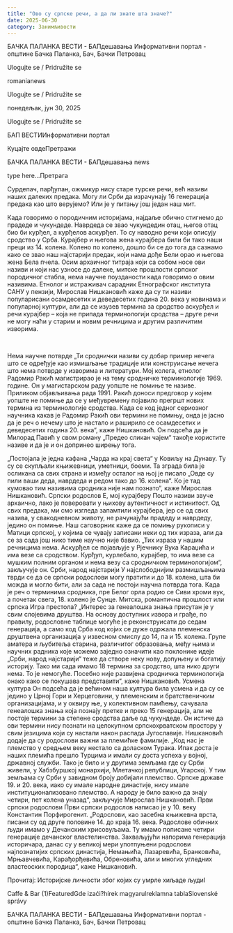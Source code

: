 ```yaml
---
title: "Ово су српске речи, а да ли знате шта значе?"
date: 2025-06-30
category: Занимљивости
---
```


БАЧКА ПАЛАНКА ВЕСТИ - БАПдешавања Информативни портал - општине Бачка Паланка, Бач, Бачки Петровац

Ulogujte se / Pridružite se

romanianews

Ulogujte se / Pridružite se

понедељак, јун 30, 2025

Ulogujte se / Pridružite se

БАП ВЕСТИИнформативни портал

Куцајте овдеПретражи

БАЧКА ПАЛАНКА ВЕСТИ - БАПдешавања news

type here...Претрага

Сурдепач, парђупан, ожмикур нису старе турске речи, већ називи наших далеких предака. Могу ли Срби да израчунају 16 генерација предака као што верујемо? Или је у питању још један наш мит.

Када говоримо о породичним историјама, најдаље обично стигнемо до прадеде и чукундеде. Наврдеда се звао чукундедин отац, његов отац био би курђел, а курђелов аскурђел. То су наводно речи који описују сродство у Срба. Курајбер и његова жена курајбера били би тако наши преци из 14. колена. Колено по колено, дошло би се до тога да сазнамо како се звао наш најстарији предак, који нама дође Бели орао и његова жена Бела пчела.
Осим архаичног титраја који са собом носе ови називи и који нас узносе до далеке, митске прошлости српског породичног стабла, нема научне поузданости када говоримо о овим називима. Етнолог и истраживач сарадник Етнографског института САНУ у пензији, Мирослав Нишкановић каже да су ти називи популарисани осамдесетих и деведесетих година 20. века у новинама и популарној култури, али да се изузев термина за сродство аскурђел и речи курајбер – која не припада терминологији сродства – друге речи не могу наћи у старим и новим речницима и другим различитим изворима.



 


Нема научне потврде
„Ти сроднички називи су добар пример нечега што се одређује као измишљање традиције или конструисање нечега што нема потврде у изворима и литератури. Мој колега, етнолог Радомир Ракић магистрирао је на тему сродничке терминологије 1969. године. Он у магистарском раду уопште не помиње те називе. Приликом објављивања рада 1991. Ракић доноси предговор у којем уопште не помиње да се у међувремену појавило прегршт нових термина из терминологије сродства. Када се код једног сериозног научника какав је Радомир Ракић ови термини не помињу, онда је јасно да је реч о нечему што је настало и раширило се осамдесетих и деведесетих година 20. века“, каже Нишкановић.
Он подсећа да је Милорад Павић у свом роману „Предео сликан чајем“ такође користите називе и да је и он допринео ширењу тога.


„Постојала је једна кафана „Чарда на крај света“ у Ковиљу на Дунаву. Ту су се скупљали књижевници, уметници, боеми. Та зграда била је осликана са свих страна и између осталог на њој је писало „Овде су пили ваши деда, наврдеда и редом тако до 16. колена“. Ко је тад кумовао тим називима сродника није нам познато“, каже Мирослав Нишкановић.
Српски родослов
Е, мој курајберу
Пошто називи звуче архаично, лако је поверовати у њихову аутентичност и истинитост. Од свих предака, ми смо изгледа запамтили курајбера, јер се од свих назива, у свакодневном животу, не рачунајући прадеду и наврдеду, једино он помиње. Наш саговорник каже да се помињу рукописи у Матици српској, у којима се чувају записани неки од тих израза, али да се за сада још нико тиме научно није бавио.
„Тих израза у нашим речницима нема. Аскурђел се појављује у Рјечнику Вука Караџића и има везе са сродством. Курђуп, курлебало, курајбер, то има везе са мушким полним органом и нема везу са сродничком терминологијом“, закључује он.
Срби, народ најстарији
У најслободнијим размишљањима тврди се да се српски родослови могу пратити и до 18. колена, шта би можда и могло бити, али за сада не постоји научна потврда тога. Када је реч о терминима сродника, пре Белог орла родио се Сиви хроми вук, а почетак свега, 18. колено је Сунце. Митска, романтична прошлост или српска Игра престола?
„Интерес за генеалошка знања присутан је у свим слојевима друштва. На основу доступних извора и грађе, по правилу, родословне таблице могуће је реконструисати до седам генерација, а само код Срба код којих се дуже одржала племенска друштвена организација у извесном смислу до 14, па и 15. колена. Групе аматера и љубитеља старина, различитог образовања, међу њима и научних радника које можемо заједно означити као поклонике идеје „Срби, народ најстарији“ теже да створе неку нову, допуњену и богатију историју. Тако ми сада имамо 18 термина за сродство, шта нико други нема. То је немогуће. Посебно није развијена сродничка терминологија онако како се покушава представити“, каже Нишкановић.
Усмена култура
Он подсећа да је већином наша култура била усмена и да су се једино у Црној Гори и Херцеговини, у племенским и братственичким организацијама, и у оквиру ње, у колективном памћењу, сачувала генеалошка знања која познају претке и преко 15 генерација, али не постоје термини за степене сродства даље од чукундеде. Он истиче да ови термини нису познати на целокупном српскохрватском простору у свим језицима који су настали након распада Југославије.
Нишкановић додаје да су родослови важни за племићке фамилије.
„Код нас је племство у средњем веку нестало са доласком Турака. Ипак доста је наших племића прешло Турцима и имали су доста успеха у војној, државној служби. Тако је било и у другима земљама где су Срби живели, у Хабзбуршкој монархији, Млетачкој републици, Угарској. У тим земљама су Срби у завидном броју добијали племство. Српске државе 19. и 20. века, иако су имале народне династије, нису имале институционализовано племство. А народу је било важно да знају четири, пет колена уназад“, закључује Мирослав Нишкановић.
Први српски родослови
Први српски родослов написао је у 10. веку Константин Порфирогенит.
„Родослови, као засебна књижевна врста, писани су од друге половине 14. до краја 16. века. Радослове обичних људи имамо у Дечанским хрисовуљама. Ту имамо пописане четири генерације дечанског властелинства. Захваљујући напорима генерација историчара, данас су у великој мери употпуњени родослови најпознатијих српских династија, Немањића, Лазаревића, Бранковића, Мрњавчевића, Карађорђевића, Обреновића, али и многих угледних властеоских породица“, каже Нишкановић.

Прочитај: Историјске личности због којих су умрле хиљаде људиI

Caffe & Bar (1)FeaturedGde izaći?hírek magyarulreklamna tablaSlovenské správy

БАЧКА ПАЛАНКА ВЕСТИ - БАПдешавања Информативни портал - општине Бачка Паланка, Бач, Бачки Петровац
